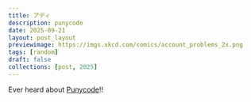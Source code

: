 ```yaml
---
title: アディ
description: punycode
date: 2025-09-21
layout: post_layout
previewimage: https://imgs.xkcd.com/comics/account_problems_2x.png
tags: [random]
draft: false
collections: [post, 2025]
---
```


Ever heard about [Punycode](https://en.wikipedia.org/wiki/Punycode)!!